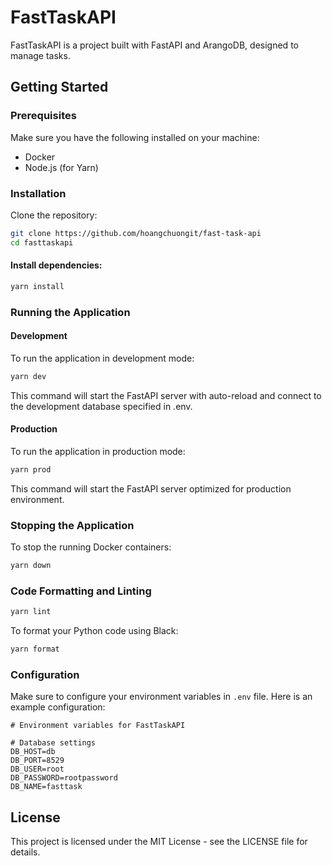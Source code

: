 # FastTaskAPI

FastTaskAPI is a project built with FastAPI and ArangoDB, designed to manage tasks.

## Getting Started

### Prerequisites

Make sure you have the following installed on your machine:

- Docker
- Node.js (for Yarn)

### Installation

Clone the repository:

```bash
git clone https://github.com/hoangchuongit/fast-task-api
cd fasttaskapi
```

#### Install dependencies:

```bash
yarn install
```

### Running the Application

#### Development

To run the application in development mode:

```bash
yarn dev
```

This command will start the FastAPI server with auto-reload and connect to the development database specified in .env.

#### Production

To run the application in production mode:

```bash
yarn prod
```

This command will start the FastAPI server optimized for production environment.

### Stopping the Application

To stop the running Docker containers:

```bash
yarn down
```

### Code Formatting and Linting

```bash
yarn lint
```

To format your Python code using Black:

```bash
yarn format
```

### Configuration

Make sure to configure your environment variables in `.env` file. Here is an example configuration:

```dotenv
# Environment variables for FastTaskAPI

# Database settings
DB_HOST=db
DB_PORT=8529
DB_USER=root
DB_PASSWORD=rootpassword
DB_NAME=fasttask
```

## License

This project is licensed under the MIT License - see the LICENSE file for details.
